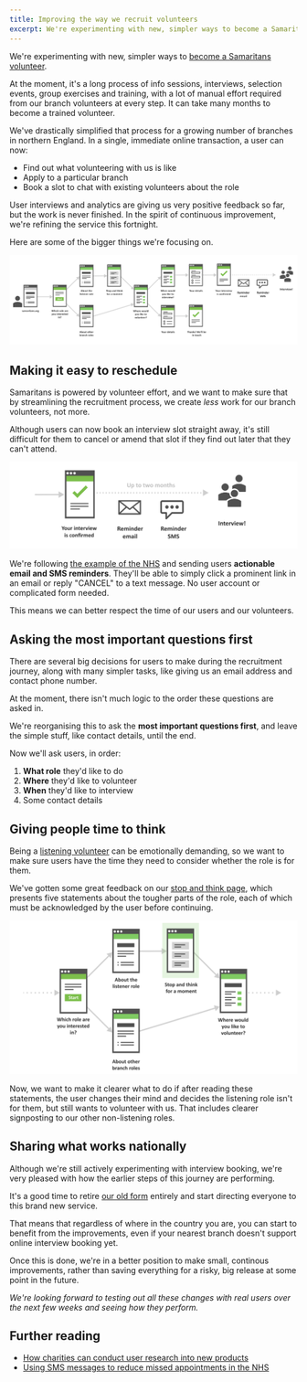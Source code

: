 ```yaml
---
title: Improving the way we recruit volunteers
excerpt: We're experimenting with new, simpler ways to become a Samaritans volunteer. Here's what we're exploring right now.
---
```


We're experimenting with new, simpler ways to [become a Samaritans volunteer](https://www.samaritans.org/volunteer-us).

At the moment, it's a long process of info sessions, interviews, selection events, group exercises and training, with a lot of manual effort required from our branch volunteers at every step. It can take many months to become a trained volunteer. 

We've drastically simplified that process for a growing number of branches in northern England. In a single, immediate online transaction, a user can now:

- Find out what volunteering with us is like
- Apply to a particular branch
- Book a slot to chat with existing volunteers about the role

User interviews and analytics are giving us very positive feedback so far, but the work is never finished. In the spirit of continuous improvement, we're refining the service this fortnight.

Here are some of the bigger things we're focusing on.

![The new user journey to become a volunteer](/uploads/recruitment-new-journey-map.svg)


## Making it easy to reschedule

Samaritans is powered by volunteer effort, and we want to make sure that by streamlining the recruitment process, we create *less* work for our branch volunteers, not more.

Although users can now book an interview slot straight away, it's still difficult for them to cancel or amend that slot if they find out later that they can't attend.

![Actionable reminders](/uploads/actionable-reminders-journey.svg)

We're following [the example of the NHS](https://www.gov.uk/government/publications/reducing-missed-hospital-appointments-using-text-messages/a-zero-cost-way-to-reduce-missed-hospital-appointments) and sending users **actionable email and SMS reminders**. They'll be able to simply click a prominent link in an email or reply "CANCEL" to a text message. No user account or complicated form needed.

This means we can better respect the time of our users and our volunteers.


## Asking the most important questions first

There are several big decisions for users to make during the recruitment journey, along with many simpler tasks, like giving us an email address and contact phone number.

At the moment, there isn't much logic to the order these questions are asked in.

We're reorganising this to ask the **most important questions first**, and leave the simple stuff, like contact details, until the end.

Now we'll ask users, in order:

1. **What role** they'd like to do
2. **Where** they'd like to volunteer
3. **When** they'd like to interview
4. Some contact details


## Giving people time to think

Being a [listening volunteer](https://volunteer.samaritans.org/volunteer/listening-volunteer) can be emotionally demanding, so we want to make sure users have the time they need to consider whether the role is for them.

We've gotten some great feedback on our [stop and think page](https://volunteer.samaritans.org/volunteer/listening-volunteer/enquire/considerations), which presents five statements about the tougher parts of the role, each of which must be acknowledged by the user before continuing.

![Users who select the listening volunteer role are asked to stop and think for a moment](/uploads/stop-and-think-journey.svg)

Now, we want to make it clearer what to do if after reading these statements, the user changes their mind and decides the listening role isn't for them, but still wants to volunteer with us. That includes clearer signposting to our other non-listening roles.


## Sharing what works nationally

Although we're still actively experimenting with interview booking, we're very pleased with how the earlier steps of this journey are performing.

It's a good time to retire [our old form](https://www.samaritans.org/volunteer_interest/form) entirely and start directing everyone to this brand new service.

That means that regardless of where in the country you are, you can start to benefit from the improvements, even if your nearest branch doesn't support online interview booking yet.

Once this is done, we're in a better position to make small, continous improvements, rather than saving everything for a risky, big release at some point in the future.


*We're looking forward to testing out all these changes with real users over the next few weeks and seeing how they perform.*


## Further reading

- [How charities can conduct user research into new products](https://knowhownonprofit.org/how-to/how-to-carry-out-effective-user-research)
- [Using SMS messages to reduce missed appointments in the NHS](https://www.gov.uk/government/publications/reducing-missed-hospital-appointments-using-text-messages/a-zero-cost-way-to-reduce-missed-hospital-appointments)